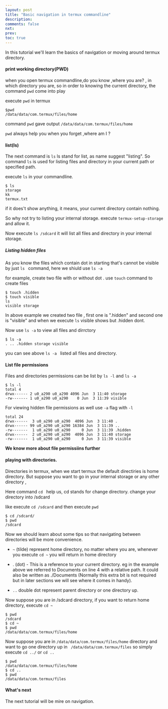 ```yaml
---
layout: post
title: "Basic navigation in termux commandline"
description: 
comments: false
nxt:
prev:
toc: true
---
```

In this tutorial we'll learn the basics of navigation or moving around termux directory.

#### print working directory(PWD)
when you open termux commandline,do you know ,where you are? , in which directory you are,
so in order to knowing the current directory, the command `pwd` come into play

execute `pwd` in termux
```
$pwd
/data/data/com.termux/files/home
```
command `pwd` gave output `/data/data/com.termux/files/home`

`pwd` always help you when you forget ,where am I ?

#### list(ls)
The next command is `ls` ls stand for list, as name suggest "listing". So command `ls` is used for listing files and directory in your current path or specified path.

execute `ls` in your commandline.

```
$ ls
storage
kk
termux.txt
```

if it does't show anything, it means, your current directory contain nothing.

So why not try to listing your internal storage.
execute `termux-setup-storage` and allow it.

Now execute `ls /sdcard` it will list all files and directory in your internal storage.


##### Listing hidden files
As you know the files which contain dot in starting that's cannot be visible by just `ls ` command, here we shiuld use `ls -a`

for example, create two file with or without dot .
use `touch` command to create files


```
$ touch .hidden
$ touch visible
ls
visible storage
```
In above example we created two file , first one is ".hidden" and second one is "visible"
and when we execute `ls` visible shows but .hidden dont.

Now use `ls -a` to view all files and dirrctory
```
$ ls -a
. .. .hidden storage visible
```

you can see above `ls -a ` listed all files and directory.

#### List file permissions

Files and directories permissions can be list by `ls -l` and `ls -a`

```
$ ls -l
total 4
drwx------ 2 u0_a290 u0_a290 4096 Jun  3 11:40 storage
-rw------- 1 u0_a290 u0_a290    0 Jun  3 11:39 visible

```

For viewing hidden file permissions as well use `-a` flag with `-l`

```
total 24
drwx------  3 u0_a290 u0_a290  4096 Jun  3 11:40 .
drwx------ 99 u0_a290 u0_a290 16384 Jun  3 11:39 ..
-rw-------  1 u0_a290 u0_a290     0 Jun  3 11:39 .hidden
drwx------  2 u0_a290 u0_a290  4096 Jun  3 11:40 storage
-rw-------  1 u0_a290 u0_a290     0 Jun  3 11:39 visible
```

**We know more about file permissiins further**

#### playing with directories.
Directories in termux, when we start termux the default directiries is home directory.
But suppose you want to go in your internal storage or any other directory ,

Here command `cd ` help us, cd stands for change directory.
change your directory into /sdcard

like execute `cd /sdcard` and then execute `pwd`

```
$ cd /sdcard/
$ pwd
/sdcard
```
Now we should learn about some tips so that navigating between directories will be more convenience.

* `~` (tilde) represent home directory, no matter where you are, whenever you execute `cd ~`
	you will return in home directory
* . (dot) - This is a reference to your current directory. eg in the example above we referred to Documents on line 4 with a relative path. It could also be written as ./Documents (Normally this extra bit is not required but in later sections we will see where it comes in handy).

* `..` double dot represent parent directory or one directory up.


Now suppose you are in /sdcard directory, if you want to return home directory, execute `cd ~`
```
$ pwd
/sdcard
$ cd ~
$ pwd
/data/data/com.termux/files/home
```

Now suppose you are in `/data/data/com.termux/files/home` directory and want to go one directory up
in ` /data/data/com.termux/files` so simply execute `cd ../` or `cd ..`

```
$ pwd
/data/data/com.termux/files/home
$ cd ..
$ pwd 
/data/data/com.termux/files
```
#### What's next 
The next tutorial will be mire on navigation.



